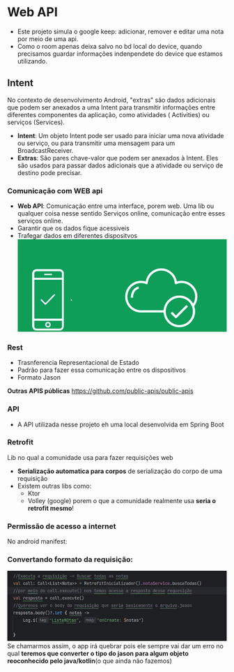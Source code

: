 # Web API

- Este projeto simula o google keep: adicionar, remover e editar uma nota por meio de uma api.
- Como o room apenas deixa salvo no bd local do device, quando precisamos guardar informações
  indenpendete do device que estamos utilizando.

## Intent

No contexto de desenvolvimento Android, "extras" são dados adicionais que podem ser anexados a uma
Intent para transmitir informações entre diferentes componentes da aplicação, como atividades (
Activities) ou serviços (Services).

- **Intent**: Um objeto Intent pode ser usado para iniciar uma nova atividade ou serviço, ou para
  transmitir uma mensagem para um BroadcastReceiver.
- **Extras**: São pares chave-valor que podem ser anexados à Intent. Eles são usados para passar
  dados
  adicionais que a atividade ou serviço de destino pode precisar.

### Comunicação com WEB api

- **Web API**: Comunicação entre uma interface, porem web. Uma lib ou qualquer coisa nesse sentido
  Serviços online, comunicação entre esses serviços online.
- Garantir que os dados fique acessiveis
- Trafegar dados em diferentes dispositvos
  ![img.png](img.png)

### Rest

- Trasnferencia Representacional de Estado
- Padrão para fazer essa comunicação entre os dispositivos
- Formato Jason

**Outras APIS públicas** https://github.com/public-apis/public-apis

### API 
- A API utilizada nesse projeto eh uma local desenvolvida em Spring Boot

 
### Retrofit 
Lib no qual a comunidade usa para fazer requisições web
 
- **Serialização automatica para corpos** de serialização do corpo de uma requisição
- Existem outras libs como:
  - Ktor
  - Volley (google)
porem o que a comunidade realmente usa **seria o retrofit mesmo**!

### Permissão de acesso a internet 
No android manifest:
<uses-permission android:name="android.permission.INTERNET" />

### Convertando formato da requisição: 
![img_1.png](img_1.png)
Se chamarmos assim, o app irá quebrar pois ele sempre vai dar um erro no qual **teremos que
converter o tipo do jason para algum objeto reoconhecido pelo java/kotlin**(o que ainda não fazemos)